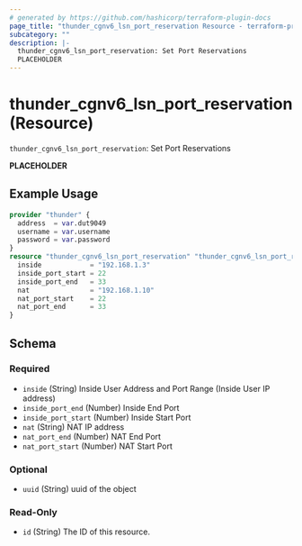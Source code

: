 ```yaml
---
# generated by https://github.com/hashicorp/terraform-plugin-docs
page_title: "thunder_cgnv6_lsn_port_reservation Resource - terraform-provider-thunder"
subcategory: ""
description: |-
  thunder_cgnv6_lsn_port_reservation: Set Port Reservations
  PLACEHOLDER
---
```


# thunder_cgnv6_lsn_port_reservation (Resource)

`thunder_cgnv6_lsn_port_reservation`: Set Port Reservations

__PLACEHOLDER__

## Example Usage

```terraform
provider "thunder" {
  address  = var.dut9049
  username = var.username
  password = var.password
}
resource "thunder_cgnv6_lsn_port_reservation" "thunder_cgnv6_lsn_port_reservation" {
  inside            = "192.168.1.3"
  inside_port_start = 22
  inside_port_end   = 33
  nat               = "192.168.1.10"
  nat_port_start    = 22
  nat_port_end      = 33
}
```

<!-- schema generated by tfplugindocs -->
## Schema

### Required

- `inside` (String) Inside User Address and Port Range (Inside User IP address)
- `inside_port_end` (Number) Inside End Port
- `inside_port_start` (Number) Inside Start Port
- `nat` (String) NAT IP address
- `nat_port_end` (Number) NAT End Port
- `nat_port_start` (Number) NAT Start Port

### Optional

- `uuid` (String) uuid of the object

### Read-Only

- `id` (String) The ID of this resource.


